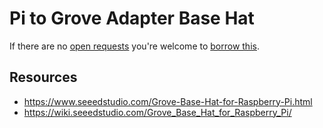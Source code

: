 # Pi to Grove Adapter Base Hat
If there are no [open requests](../../../../issues?q=is%3Aissue+is%3Aopen+%22Pi+to+Grove+Adapter+Base+Hat%22+in%3Atitle) you're welcome to [borrow this](../../../../issues/new?title=Borrow+request+for+Pi+to+Grove+Adapter+Base+Hat&body=1+piece+of+%5Bthis%5D%28..%2Fblob%2Fmain%2F.%2FHardware%2FAdapters%2FPi_to_Grove_Adapter_Base_Hat.md%29+for+~2+weeks.).

## Resources
- https://www.seeedstudio.com/Grove-Base-Hat-for-Raspberry-Pi.html
- https://wiki.seeedstudio.com/Grove_Base_Hat_for_Raspberry_Pi/
